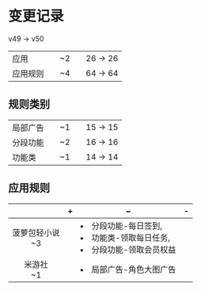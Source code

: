 # 变更记录

v49 -> v50

||||||
|-|:-:|:-:|:-:|:-:|
|应用||~2||26 -> 26|
|应用规则||~4||64 -> 64|

## 规则类别

||||||
|-|:-:|:-:|:-:|:-:|
|局部广告||~1||15 -> 15|
|分段功能||~2||16 -> 16|
|功能类||~1||14 -> 14|

## 应用规则

||+|~|-|
|:-:|-|-|-|
|菠萝包轻小说<br>~3||<li>分段功能-每日签到,<li>功能类-领取每日任务,<li>分段功能-领取会员权益||
|米游社<br>~1||<li>局部广告-角色大图广告||
